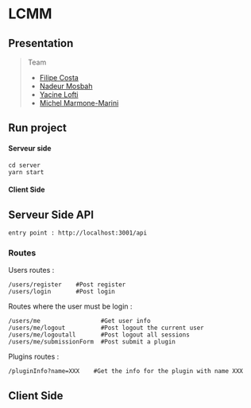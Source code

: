 # LCMM
## Presentation

> Team
 >- [Filipe Costa](https://github.com/FilipeCosta06)
> - [Nadeur Mosbah](https://github.com/Nadeur-Mosbah)
 >- [Yacine Lofti](https://github.com/LotfiYacine)
> - [Michel Marmone-Marini](https://github.com/MMarmone)

## Run project

#### Serveur side
    cd server
    yarn start
#### Client Side

## Serveur Side API
    entry point : http://localhost:3001/api
### Routes
Users routes :

    /users/register    #Post register
    /users/login       #Post login

Routes where the user must be login :

    /users/me                 #Get user info 
    /users/me/logout          #Post logout the current user 
    /users/me/logoutall       #Post logout all sessions
    /users/me/submissionForm  #Post submit a plugin  

Plugins routes : 
    
    /pluginInfo?name=XXX    #Get the info for the plugin with name XXX


## Client Side